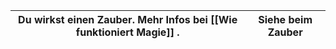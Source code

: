 
| Du wirkst einen Zauber. Mehr Infos bei [[Wie funktioniert Magie]] . | Siehe beim Zauber |
| ------------------------------------------------------------------- | ----------------- |
